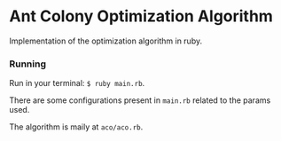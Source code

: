 # Ant Colony Optimization Algorithm

Implementation of the optimization algorithm in ruby.

### Running

Run in your terminal: `$ ruby main.rb`.

There are some configurations present in `main.rb` related to the params used.

The algorithm is maily at `aco/aco.rb`.
